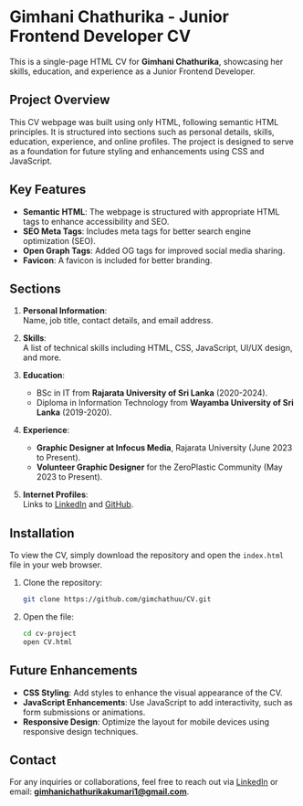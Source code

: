 # Gimhani Chathurika - Junior Frontend Developer CV

This is a single-page HTML CV for **Gimhani Chathurika**, showcasing her skills, education, and experience as a Junior Frontend Developer.

## Project Overview

This CV webpage was built using only HTML, following semantic HTML principles. It is structured into sections such as personal details, skills, education, experience, and online profiles. The project is designed to serve as a foundation for future styling and enhancements using CSS and JavaScript.

## Key Features

- **Semantic HTML**: The webpage is structured with appropriate HTML tags to enhance accessibility and SEO.
- **SEO Meta Tags**: Includes meta tags for better search engine optimization (SEO).
- **Open Graph Tags**: Added OG tags for improved social media sharing.
- **Favicon**: A favicon is included for better branding.

## Sections

1. **Personal Information**:  
   Name, job title, contact details, and email address.

2. **Skills**:  
   A list of technical skills including HTML, CSS, JavaScript, UI/UX design, and more.

3. **Education**:  
   - BSc in IT from **Rajarata University of Sri Lanka** (2020-2024).  
   - Diploma in Information Technology from **Wayamba University of Sri Lanka** (2019-2020).

4. **Experience**:  
   - **Graphic Designer at Infocus Media**, Rajarata University (June 2023 to Present).
   - **Volunteer Graphic Designer** for the ZeroPlastic Community (May 2023 to Present).

5. **Internet Profiles**:  
   Links to [LinkedIn](https://www.linkedin.com/in/gimhani-chathurika-kumari-881064271/) and [GitHub](https://github.com/gimchathuu).

## Installation

To view the CV, simply download the repository and open the `index.html` file in your web browser.

1. Clone the repository:
    ```bash
    git clone https://github.com/gimchathuu/CV.git
    ```

2. Open the file:
    ```bash
    cd cv-project
    open CV.html
    ```

## Future Enhancements

- **CSS Styling**: Add styles to enhance the visual appearance of the CV.
- **JavaScript Enhancements**: Use JavaScript to add interactivity, such as form submissions or animations.
- **Responsive Design**: Optimize the layout for mobile devices using responsive design techniques.

## Contact

For any inquiries or collaborations, feel free to reach out via [LinkedIn](https://www.linkedin.com/in/gimhani-chathurika-kumari-881064271/) or email: **gimhanichathurikakumari1@gmail.com**.
